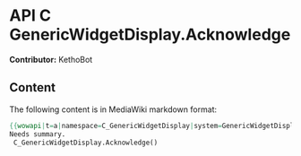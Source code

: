 # API C GenericWidgetDisplay.Acknowledge

**Contributor:** KethoBot

## Content

The following content is in MediaWiki markdown format:

```mediawiki
{{wowapi|t=a|namespace=C_GenericWidgetDisplay|system=GenericWidgetDisplay}}
Needs summary.
 C_GenericWidgetDisplay.Acknowledge()
```